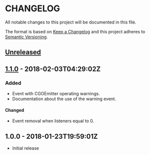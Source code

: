 # CHANGELOG
All notable changes to this project will be documented in this file.

The format is based on [Keep a Changelog](http://keepachangelog.com/en/1.0.0/)
and this project adheres to [Semantic Versioning](http://semver.org/spec/v2.0.0.html).

## [Unreleased]

## [1.1.0] - 2018-02-03T04:29:02Z
### Added
- Event with CGOEmitter operating warnings.
- Documentation about the use of the warning event.

#### Changed
- Event removal when listeners equal to 0.

## 1.0.0 - 2018-01-23T19:59:01Z
- Initial release

[Unreleased]: https://github.com/supermock/cgoemitter/compare/v1.1.0...HEAD
[1.1.0]: https://github.com/supermock/cgoemitter/compare/v1.0.0...v1.1.0